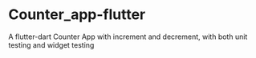 # Counter_app-flutter
A flutter-dart Counter App with increment and decrement, with both unit testing and widget testing
